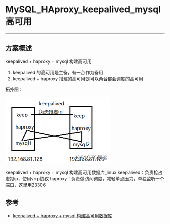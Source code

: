 # MySQL_HAproxy_keepalived_mysql高可用

----

## 方案概述
keepalived + haproxy + mysql 构建高可用

1.  keepalived 的高可用是主备，有一台作为备用
2.  keepalived + haproxy 搭建的高可用是可以两台都会调度的高可用

拓扑图：

![](../images/2022/03/20220315094622.png)

keepalived + haproxy + mysql 构建高可用数据库_linux
keepalived：负责抢占虚拟ip，使用vrrp协议
haproxy：负责做访问调度，减轻单点压力，单独监听一个端口，这里用23306

## 参考
+   [keepalived + haproxy + mysql 构建高可用数据库](https://blog.51cto.com/u_11962757/2084115)